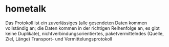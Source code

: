 hometalk
========

Das Protokoll ist ein zuverlässiges (alle gesendeten Daten kommen vollständig an; die Daten kommen in der richtigen Reihenfolge an, es gibt keine Duplikate), nichtverbindungsorientiertes, paketvermittelndes (Quelle, Ziel, Länge) Transport- und Vermittelungsprotokoll
